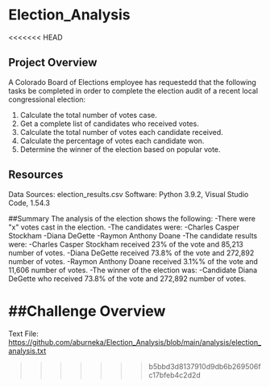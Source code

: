# Election_Analysis
<<<<<<< HEAD
## Project Overview 
A Colorado Board of Elections employee has requestedd that the following tasks be completed in order to complete the election audit of a recent local congressional election: 

1. Calculate the total number of votes case. 
2. Get a complete list of candidates who received votes. 
3. Calculate the total number of votes each candidate received. 
4. Calculate the percentage of votes each candidate won. 
5. Determine the winner of the election based on popular vote. 

## Resources 
Data Sources: election_results.csv
Software: Python 3.9.2, Visual Studio Code, 1.54.3

##Summary
The analysis of the election shows the following: 
-There were "x" votes cast in the election. 
-The candidates were: 
    -Charles Casper Stockham 
    -Diana DeGette 
    -Raymon Anthony Doane
-The candidate results were: 
    -Charles Casper Stockham received 23% of the vote and 85,213 number of votes. 
    -Diana DeGette received 73.8% of the vote and 272,892 number of votes.
    -Raymon Anthony Doane received 3.1%% of the vote and 11,606 number of votes.
-The winner of the election was: 
    -Candidate Diana DeGette who received 73.8% of the vote and 272,892 number of votes. 

##Challenge Overview 
=======


Text File: 
https://github.com/aburneka/Election_Analysis/blob/main/analysis/election_analysis.txt

>>>>>>> b5bbd3d8137910d9db6b269506fc17bfeb4c2d2d
